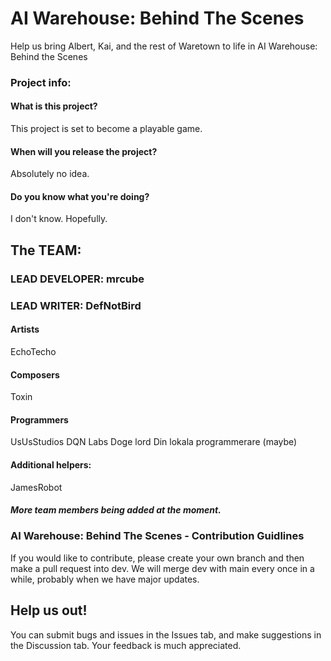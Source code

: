 
# AI Warehouse: Behind The Scenes
Help us bring Albert, Kai, and the rest of Waretown to life in AI Warehouse: Behind the Scenes

### Project info:

#### What is this project?
This project is set to become a playable game.

#### When will you release the project?
Absolutely no idea.

#### Do you know what you're doing?
I don't know. Hopefully.

## The TEAM:

### LEAD DEVELOPER: mrcube
### LEAD WRITER: DefNotBird

#### Artists
EchoTecho

#### Composers
Toxin

#### Programmers
UsUsStudios
DQN Labs
Doge lord
Din lokala programmerare (maybe)

#### Additional helpers:
JamesRobot

##### More team members being added at the moment.


### AI Warehouse: Behind The Scenes - Contribution Guidlines
If you would like to contribute, please create your own branch and then make a pull request into dev. We will merge dev with main every once in a while, probably when we have major updates.

## Help us out! 
You can submit bugs and issues in the Issues tab, and make suggestions in the Discussion tab.
Your feedback is much appreciated.










